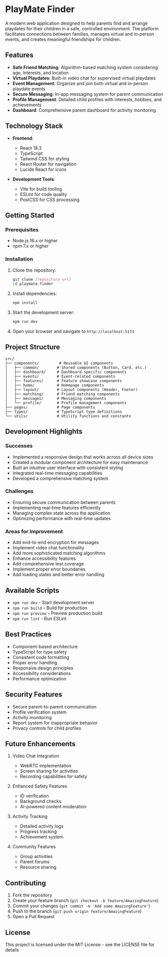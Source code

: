 # PlayMate Finder

A modern web application designed to help parents find and arrange playdates for their children in a safe, controlled environment. The platform facilitates connections between families, manages virtual and in-person events, and creates meaningful friendships for children.

## Features

- **Safe Friend Matching**: Algorithm-based matching system considering age, interests, and location
- **Virtual Playdates**: Built-in video chat for supervised virtual playdates
- **Event Management**: Organize and join both virtual and in-person playdate events
- **Secure Messaging**: In-app messaging system for parent communication
- **Profile Management**: Detailed child profiles with interests, hobbies, and achievements
- **Dashboard**: Comprehensive parent dashboard for activity monitoring

## Technology Stack

- **Frontend**:
  - React 18.3
  - TypeScript
  - Tailwind CSS for styling
  - React Router for navigation
  - Lucide React for icons

- **Development Tools**:
  - Vite for build tooling
  - ESLint for code quality
  - PostCSS for CSS processing

## Getting Started

### Prerequisites

- Node.js 16.x or higher
- npm 7.x or higher

### Installation

1. Clone the repository:
   ```bash
   git clone [repository-url]
   cd playmate-finder
   ```

2. Install dependencies:
   ```bash
   npm install
   ```

3. Start the development server:
   ```bash
   npm run dev
   ```

4. Open your browser and navigate to `http://localhost:5173`

## Project Structure

```
src/
├── components/         # Reusable UI components
│   ├── common/        # Shared components (Button, Card, etc.)
│   ├── dashboard/     # Dashboard-specific components
│   ├── events/        # Event-related components
│   ├── features/      # Feature showcase components
│   ├── home/          # Homepage components
│   ├── layout/        # Layout components (Header, Footer)
│   ├── matching/      # Friend matching components
│   ├── messages/      # Messaging components
│   └── profile/       # Profile management components
├── pages/             # Page components
├── types/             # TypeScript type definitions
└── utils/             # Utility functions and constants
```

## Development Highlights

### Successes
- Implemented a responsive design that works across all device sizes
- Created a modular component architecture for easy maintenance
- Built an intuitive user interface with consistent styling
- Integrated real-time messaging capabilities
- Developed a comprehensive matching system

### Challenges
- Ensuring secure communication between parents
- Implementing real-time features efficiently
- Managing complex state across the application
- Optimizing performance with real-time updates

### Areas for Improvement
- Add end-to-end encryption for messages
- Implement video chat functionality
- Add more sophisticated matching algorithms
- Enhance accessibility features
- Add comprehensive test coverage
- Implement proper error boundaries
- Add loading states and better error handling

## Available Scripts

- `npm run dev` - Start development server
- `npm run build` - Build for production
- `npm run preview` - Preview production build
- `npm run lint` - Run ESLint

## Best Practices

- Component-based architecture
- TypeScript for type safety
- Consistent code formatting
- Proper error handling
- Responsive design principles
- Accessibility considerations
- Performance optimization

## Security Features

- Secure parent-to-parent communication
- Profile verification system
- Activity monitoring
- Report system for inappropriate behavior
- Privacy controls for child profiles

## Future Enhancements

1. Video Chat Integration
   - WebRTC implementation
   - Screen sharing for activities
   - Recording capabilities for safety

2. Enhanced Safety Features
   - ID verification
   - Background checks
   - AI-powered content moderation

3. Activity Tracking
   - Detailed activity logs
   - Progress tracking
   - Achievement system

4. Community Features
   - Group activities
   - Parent forums
   - Resource sharing

## Contributing

1. Fork the repository
2. Create your feature branch (`git checkout -b feature/AmazingFeature`)
3. Commit your changes (`git commit -m 'Add some AmazingFeature'`)
4. Push to the branch (`git push origin feature/AmazingFeature`)
5. Open a Pull Request

## License

This project is licensed under the MIT License - see the LICENSE file for details